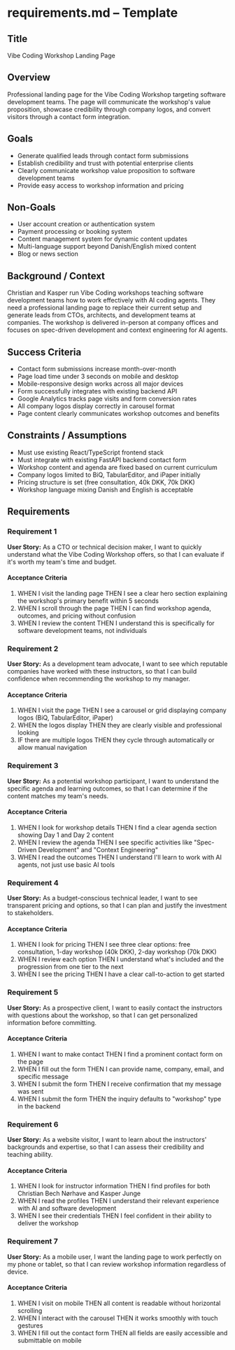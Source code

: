 # requirements.md – Template

## Title
Vibe Coding Workshop Landing Page

## Overview
Professional landing page for the Vibe Coding Workshop targeting software development teams. The page will communicate the workshop's value proposition, showcase credibility through company logos, and convert visitors through a contact form integration.

## Goals
- Generate qualified leads through contact form submissions
- Establish credibility and trust with potential enterprise clients
- Clearly communicate workshop value proposition to software development teams
- Provide easy access to workshop information and pricing

## Non-Goals
- User account creation or authentication system
- Payment processing or booking system
- Content management system for dynamic content updates
- Multi-language support beyond Danish/English mixed content
- Blog or news section

## Background / Context
Christian and Kasper run Vibe Coding workshops teaching software development teams how to work effectively with AI coding agents. They need a professional landing page to replace their current setup and generate leads from CTOs, architects, and development teams at companies. The workshop is delivered in-person at company offices and focuses on spec-driven development and context engineering for AI agents.

## Success Criteria
- Contact form submissions increase month-over-month
- Page load time under 3 seconds on mobile and desktop
- Mobile-responsive design works across all major devices
- Form successfully integrates with existing backend API
- Google Analytics tracks page visits and form conversion rates
- All company logos display correctly in carousel format
- Page content clearly communicates workshop outcomes and benefits

## Constraints / Assumptions
- Must use existing React/TypeScript frontend stack
- Must integrate with existing FastAPI backend contact form
- Workshop content and agenda are fixed based on current curriculum
- Company logos limited to BiQ, TabularEditor, and iPaper initially
- Pricing structure is set (free consultation, 40k DKK, 70k DKK)
- Workshop language mixing Danish and English is acceptable

## Requirements

### Requirement 1
**User Story:** As a CTO or technical decision maker, I want to quickly understand what the Vibe Coding Workshop offers, so that I can evaluate if it's worth my team's time and budget.

#### Acceptance Criteria
1. WHEN I visit the landing page THEN I see a clear hero section explaining the workshop's primary benefit within 5 seconds
2. WHEN I scroll through the page THEN I can find workshop agenda, outcomes, and pricing without confusion
3. WHEN I review the content THEN I understand this is specifically for software development teams, not individuals

### Requirement 2
**User Story:** As a development team advocate, I want to see which reputable companies have worked with these instructors, so that I can build confidence when recommending the workshop to my manager.

#### Acceptance Criteria
1. WHEN I visit the page THEN I see a carousel or grid displaying company logos (BiQ, TabularEditor, iPaper)
2. WHEN the logos display THEN they are clearly visible and professional looking
3. IF there are multiple logos THEN they cycle through automatically or allow manual navigation

### Requirement 3
**User Story:** As a potential workshop participant, I want to understand the specific agenda and learning outcomes, so that I can determine if the content matches my team's needs.

#### Acceptance Criteria
1. WHEN I look for workshop details THEN I find a clear agenda section showing Day 1 and Day 2 content
2. WHEN I review the agenda THEN I see specific activities like "Spec-Driven Development" and "Context Engineering"
3. WHEN I read the outcomes THEN I understand I'll learn to work with AI agents, not just use basic AI tools

### Requirement 4
**User Story:** As a budget-conscious technical leader, I want to see transparent pricing and options, so that I can plan and justify the investment to stakeholders.

#### Acceptance Criteria
1. WHEN I look for pricing THEN I see three clear options: free consultation, 1-day workshop (40k DKK), 2-day workshop (70k DKK)
2. WHEN I review each option THEN I understand what's included and the progression from one tier to the next
3. WHEN I see the pricing THEN I have a clear call-to-action to get started

### Requirement 5
**User Story:** As a prospective client, I want to easily contact the instructors with questions about the workshop, so that I can get personalized information before committing.

#### Acceptance Criteria
1. WHEN I want to make contact THEN I find a prominent contact form on the page
2. WHEN I fill out the form THEN I can provide name, company, email, and specific message
3. WHEN I submit the form THEN I receive confirmation that my message was sent
4. WHEN I submit the form THEN the inquiry defaults to "workshop" type in the backend

### Requirement 6
**User Story:** As a website visitor, I want to learn about the instructors' backgrounds and expertise, so that I can assess their credibility and teaching ability.

#### Acceptance Criteria
1. WHEN I look for instructor information THEN I find profiles for both Christian Bech Nørhave and Kasper Junge
2. WHEN I read the profiles THEN I understand their relevant experience with AI and software development
3. WHEN I see their credentials THEN I feel confident in their ability to deliver the workshop

### Requirement 7
**User Story:** As a mobile user, I want the landing page to work perfectly on my phone or tablet, so that I can review workshop information regardless of device.

#### Acceptance Criteria
1. WHEN I visit on mobile THEN all content is readable without horizontal scrolling
2. WHEN I interact with the carousel THEN it works smoothly with touch gestures
3. WHEN I fill out the contact form THEN all fields are easily accessible and submittable on mobile